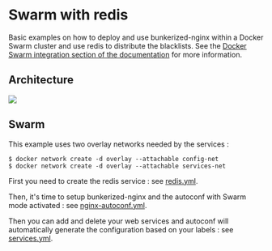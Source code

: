# Swarm with redis

Basic examples on how to deploy and use bunkerized-nginx within a Docker Swarm cluster and use redis to distribute the blacklists. See the [Docker Swarm integration section of the documentation](https://bunkerized-nginx.readthedocs.io/en/latest/integrations.html#docker-swarm) for more information.

## Architecture

<img src="https://github.com/bunkerity/bunkerized-nginx/blob/master/examples/swarm-redis/architecture.png?raw=true" />

## Swarm

This example uses two overlay networks needed by the services :

```shell
$ docker network create -d overlay --attachable config-net
$ docker network create -d overlay --attachable services-net
```

First you need to create the redis service : see [redis.yml](https://github.com/bunkerity/bunkerized-nginx/blob/master/examples/swarm-redis/redis.yml).

Then, it's time to setup bunkerized-nginx and the autoconf with Swarm mode activated : see [nginx-autoconf.yml](https://github.com/bunkerity/bunkerized-nginx/blob/master/examples/swarm-redis/nginx-autoconf.yml).

Then you can add and delete your web services and autoconf will automatically generate the configuration based on your labels : see [services.yml](https://github.com/bunkerity/bunkerized-nginx/blob/master/examples/swarm-redis/services.yml).
